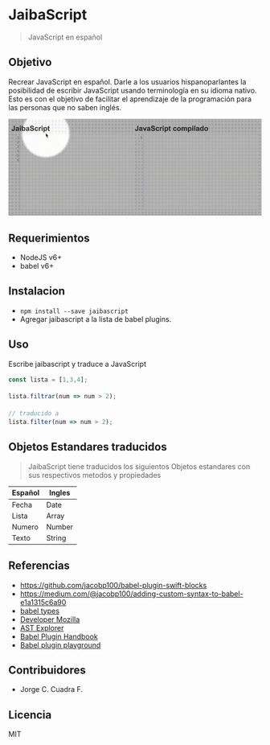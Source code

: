 # JaibaScript
> JavaScript en español

## Objetivo

Recrear JavaScript en español. Darle a los usuarios hispanoparlantes la posibilidad de escribir JavaScript usando terminología en su idioma nativo. Esto es con el objetivo de facilitar el aprendizaje de la programación para las personas que no saben inglés.


![JaibaScript](./docs/jaibascript.gif)


## Requerimientos

- NodeJS v6+
- babel v6+


## Instalacion

- `npm install --save jaibascript`
- Agregar jaibascript a la lista de babel plugins.


## Uso

Escribe jaibascript y traduce a JavaScript

```js
const lista = [1,3,4];

lista.filtrar(num => num > 2);

// traducido a
lista.filter(num => num > 2);
```


## Objetos Estandares traducidos

> JaibaScript tiene traducidos los siguientos Objetos estandares con sus respectivos metodos y propiedades


Español | Ingles
------- | ------
Fecha | Date
Lista | Array
Numero | Number
Texto | String

## Referencias

- https://github.com/jacobp100/babel-plugin-swift-blocks
- https://medium.com/@jacobp100/adding-custom-syntax-to-babel-e1a1315c6a90
- [babel types](https://github.com/babel/babel/blob/master/packages/babel-types/src/definitions/core.js)
- [Developer Mozilla](https://developer.mozilla.org)
- [AST Explorer](http://astexplorer.net/)
- [Babel Plugin Handbook](https://github.com/thejameskyle/babel-handbook/blob/master/translations/en/plugin-handbook.md#toc-babel-types)
- [Babel plugin playground](http://www.mattzeunert.com/babel-plugin-playground/)

## Contribuidores

- Jorge C. Cuadra F.


## Licencia

MIT
